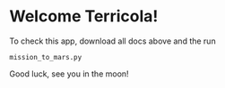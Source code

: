 # Welcome Terricola! 

To check this app, download all docs above and the run 

```
mission_to_mars.py
```

Good luck, see you in the moon! 
